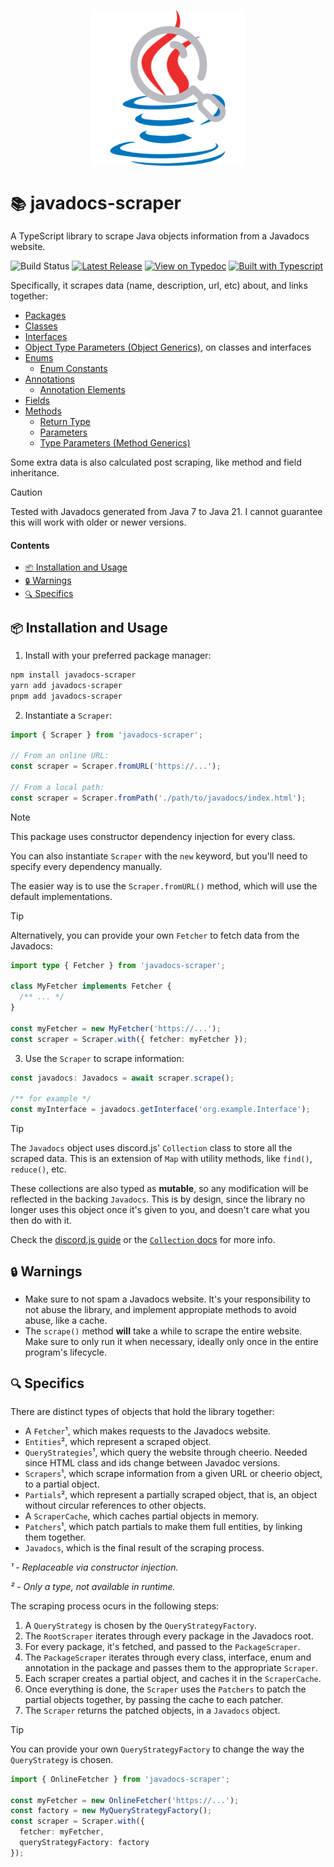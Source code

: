 <p align="center">
  <img src="https://github.com/Amgelo563/javadocs-scraper/blob/main/assets/javadocs-scraper.png?raw=true" alt="javadocs-scraper logo" width="250"/>
</p>

# `📚` javadocs-scraper

A TypeScript library to scrape Java objects information from a Javadocs website.

![Build Status](https://img.shields.io/github/actions/workflow/status/Amgelo563/javadocs-scraper/build.yml?style=for-the-badge&logo=github)
[![Latest Release](https://img.shields.io/github/v/release/Amgelo563/javadocs-scraper?style=for-the-badge&logo=nodedotjs&color=5FA04E)](https://github.com/Amgelo563/javadocs-scraper/releases/latest)
[![View on Typedoc](https://img.shields.io/badge/View%20on-Typedoc-9600ff?style=for-the-badge&logo=gitbook&logoColor=9600ff)](https://amgelo563.github.io/javadocs-scraper//) 
[![Built with Typescript](https://img.shields.io/badge/Built%20with-Typescript-3176C6?style=for-the-badge&logo=typescript&logoColor=3178C6)](https://www.typescriptlang.org/)

Specifically, it scrapes data (name, description, url, etc) about, and links together:

- [Packages](https://github.com/Amgelo563/javadocs-scraper/blob/main/src/entities/package/PackageData.ts)
- [Classes](https://github.com/Amgelo563/javadocs-scraper/blob/main/src/entities/class/ClassData.ts)
- [Interfaces](https://github.com/Amgelo563/javadocs-scraper/blob/main/src/entities/interface/InterfaceData.ts)
- [Object Type Parameters (Object Generics)](https://github.com/Amgelo563/javadocs-scraper/blob/main/src/entities/object/ObjectTypeParameterData.ts), on classes and interfaces
- [Enums](https://github.com/Amgelo563/javadocs-scraper/blob/main/src/entities/enum/EnumData.ts)
    - [Enum Constants](https://github.com/Amgelo563/javadocs-scraper/blob/main/src/entities/enum/constant/EnumConstantData.ts)
- [Annotations](https://github.com/Amgelo563/javadocs-scraper/blob/main/src/entities/annotation/AnnotationData.ts)
    - [Annotation Elements](https://github.com/Amgelo563/javadocs-scraper/blob/main/src/entities/annotation/element/AnnotationElementData.ts)
- [Fields](https://github.com/Amgelo563/javadocs-scraper/blob/main/src/entities/field/FieldData.ts)
- [Methods](https://github.com/Amgelo563/javadocs-scraper/blob/main/src/entities/method/MethodData.ts)
    - [Return Type](https://github.com/Amgelo563/javadocs-scraper/blob/main/src/entities/method/return/MethodReturnData.ts)
    - [Parameters](https://github.com/Amgelo563/javadocs-scraper/blob/main/src/entities/parameter/ParameterData.ts)
    - [Type Parameters (Method Generics)](https://github.com/Amgelo563/javadocs-scraper/blob/main/src/entities/method/type/MethodTypeParameterData.ts)

Some extra data is also calculated post scraping, like method and field inheritance.

> [!CAUTION]
> Tested with Javadocs generated from Java 7 to Java 21. I cannot guarantee this will work with older or newer versions.

#### Contents
- [`📦` Installation and Usage](#-installation-and-usage)
- [`🔒` Warnings](#-warnings)
- [`🔍` Specifics](#-specifics)

## `📦` Installation and Usage

1. Install with your preferred package manager:
```bash
npm install javadocs-scraper
yarn add javadocs-scraper
pnpm add javadocs-scraper
```

2. Instantiate a `Scraper`:

```ts
import { Scraper } from 'javadocs-scraper';

// From an online URL:
const scraper = Scraper.fromURL('https://...');

// From a local path:
const scraper = Scraper.fromPath('./path/to/javadocs/index.html');
```

> [!NOTE]
> This package uses constructor dependency injection for every class.
>
> You can also instantiate `Scraper` with the `new` keyword, but you'll need to specify every dependency manually.
>
> The easier way is to use the `Scraper.fromURL()` method, which will use the default implementations.

> [!TIP]
> Alternatively, you can provide your own `Fetcher` to fetch data from the Javadocs:
> ```ts
> import type { Fetcher } from 'javadocs-scraper';
> 
> class MyFetcher implements Fetcher {
>   /** ... */
> }
> 
> const myFetcher = new MyFetcher('https://...');
> const scraper = Scraper.with({ fetcher: myFetcher });
> ```

3. Use the `Scraper` to scrape information:

```ts
const javadocs: Javadocs = await scraper.scrape();

/** for example */
const myInterface = javadocs.getInterface('org.example.Interface');
```

> [!TIP]
> The `Javadocs` object uses discord.js' `Collection` class to store all the scraped data. This is an extension of `Map` with utility methods, like `find()`, `reduce()`, etc.
> 
> These collections are also typed as **mutable**, so any modification will be reflected in the backing `Javadocs`. This is by design, since the library no longer uses this object once it's given to you, and doesn't care what you then do with it.
> 
> Check the [discord.js guide](https://discordjs.guide/additional-info/collections.html) or the [`Collection` docs](https://discord.js.org/docs/packages/collection/main/Collection:Class) for more info.

## `🔒` Warnings

- Make sure to not spam a Javadocs website. It's your responsibility to not abuse the library, and implement appropiate methods to avoid abuse, like a cache.
- The `scrape()` method **will** take a while to scrape the entire website. Make sure to only run it when necessary, ideally only once in the entire program's lifecycle.

## `🔍` Specifics

There are distinct types of objects that hold the library together:

- A `Fetcher`¹, which makes requests to the Javadocs website.
- `Entities`², which represent a scraped object.
- `QueryStrategies`¹, which query the website through cheerio. Needed since HTML class and ids change between Javadoc versions.
- `Scrapers`¹, which scrape information from a given URL or cheerio object, to a partial object.
- `Partials`², which represent a partially scraped object, that is, an object without circular references to other objects.
- A `ScraperCache`, which caches partial objects in memory.
- `Patchers`¹, which patch partials to make them full entities, by linking them together.
- `Javadocs`, which is the final result of the scraping process.

_¹ - Replaceable via constructor injection._

_² - Only a type, not available in runtime._

The scraping process ocurs in the following steps:

1. A `QueryStrategy` is chosen by the `QueryStrategyFactory`.
2. The `RootScraper` iterates through every package in the Javadocs root.
3. For every package, it's fetched, and passed to the `PackageScraper`.
4. The `PackageScraper` iterates through every class, interface, enum and annotation in the package and passes them to the appropriate `Scraper`.
5. Each scraper creates a partial object, and caches it in the `ScraperCache`.
6. Once everything is done, the `Scraper` uses the `Patchers` to patch the partial objects together, by passing the cache to each patcher.
7. The `Scraper` returns the patched objects, in a `Javadocs` object.

> [!TIP]
> You can provide your own `QueryStrategyFactory` to change the way the `QueryStrategy` is chosen.
> ```ts
> import { OnlineFetcher } from 'javadocs-scraper';
> 
> const myFetcher = new OnlineFetcher('https://...');
> const factory = new MyQueryStrategyFactory();
> const scraper = Scraper.with({
>   fetcher: myFetcher,
>   queryStrategyFactory: factory
> });
> ```
